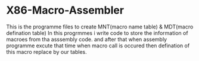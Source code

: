 # X86-Macro-Assembler
This is the programme files to create MNT(macro name table) & MDT(macro defination table)
In this progrmmes i write code to store the information of macroes from tha asssembly code.
and after that when assembly programme excute that time when macro call is occured then defination of this
macro replace by our tables.
